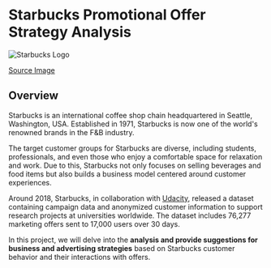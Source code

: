 # Starbucks Promotional Offer Strategy Analysis

![Starbucks Logo](https://lpcreativeco.com/wp-content/uploads/2017/08/combination-logo.jpg)

[Source Image](https://lpcreativeco.com/wp-content/uploads/2017/08/combination-logo.jpg)



## Overview
Starbucks is an international coffee shop chain headquartered in Seattle, Washington, USA. Established in 1971, Starbucks is now one of the world's renowned brands in the F&B industry.

The target customer groups for Starbucks are diverse, including students, professionals, and even those who enjoy a comfortable space for relaxation and work. Due to this, Starbucks not only focuses on selling beverages and food items but also builds a business model centered around customer experiences.

Around 2018, Starbucks, in collaboration with [Udacity](https://www.udacity.com/blog/2018/05/introducing-udacity-data-scientist-nanodegree-program.html), released a dataset containing campaign data and anonymized customer information to support research projects at universities worldwide. The dataset includes 76,277 marketing offers sent to 17,000 users over 30 days.

In this project, we will delve into the **analysis and provide suggestions for business and advertising strategies** based on Starbucks customer behavior and their interactions with offers.



